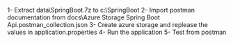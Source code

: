 1- Extract data\SpringBoot.7z to c:\SpringBoot
2- Import postman documentation from docs\Azure  Storage Spring Boot Api.postman_collection.json
3- Create azure storage and replease the values in application.properties
4- Run the application
5- Test from postman